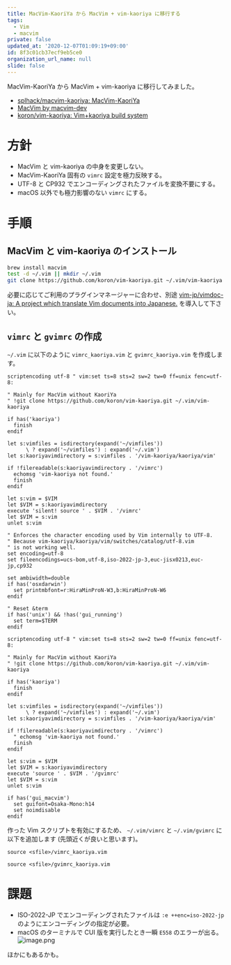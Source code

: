 ```yaml
---
title: MacVim-KaoriYa から MacVim + vim-kaoriya に移行する
tags:
  - Vim
  - macvim
private: false
updated_at: '2020-12-07T01:09:19+09:00'
id: 8f3c01cb37ecf9eb5ce0
organization_url_name: null
slide: false
---
```

MacVim-KaoriYa から MacVim + vim-kaoriya に移行してみました。

-   [splhack/macvim-kaoriya: MacVim-KaoriYa](https://github.com/splhack/macvim-kaoriya)
-   [MacVim by macvim-dev](https://macvim-dev.github.io/macvim/)
-   [koron/vim-kaoriya: Vim+kaoriya build system](https://github.com/koron/vim-kaoriya)

# 方針

-   MacVim と vim-kaoriya の中身を変更しない。
-   MacVim-KaoriYa 固有の `vimrc` 設定を極力反映する。
-   UTF-8 と CP932 でエンコーディングされたファイルを変換不要にする。
-   macOS 以外でも極力影響のない `vimrc` にする。

# 手順

## MacVim と vim-kaoriya のインストール

```bash
brew install macvim
test -d ~/.vim || mkdir ~/.vim
git clone https://github.com/koron/vim-kaoriya.git ~/.vim/vim-kaoriya
```

必要に応じてご利用のプラグインマネージャーに合わせ、別途  [vim-jp/vimdoc-ja: A project which translate Vim documents into Japanese.](https://github.com/vim-jp/vimdoc-ja) を導入して下さい。

## `vimrc` と `gvimrc` の作成

`~/.vim` に以下のように `vimrc_kaoriya.vim` と `gvimrc_kaoriya.vim` を作成します。

```vim:.vim/vimrc_kaoriya.vim
scriptencoding utf-8 " vim:set ts=8 sts=2 sw=2 tw=0 ff=unix fenc=utf-8:

" Mainly for MacVim without KaoriYa
" !git clone https://github.com/koron/vim-kaoriya.git ~/.vim/vim-kaoriya

if has('kaoriya')
  finish
endif

let s:vimfiles = isdirectory(expand('~/vimfiles'))
      \ ? expand('~/vimfiles') : expand('~/.vim')
let s:kaoriyavimdirectory = s:vimfiles . '/vim-kaoriya/kaoriya/vim'

if !filereadable(s:kaoriyavimdirectory . '/vimrc')
  echomsg 'vim-kaoriya not found.'
  finish
endif

let s:vim = $VIM
let $VIM = s:kaoriyavimdirectory
execute 'silent! source ' . $VIM . '/vimrc'
let $VIM = s:vim
unlet s:vim

" Enforces the character encoding used by Vim internally to UTF-8.
" Because vim-kaoriya/kaoriya/vim/switches/catalog/utf-8.vim
" is not working well.
set encoding=utf-8
set fileencodings=ucs-bom,utf-8,iso-2022-jp-3,euc-jisx0213,euc-jp,cp932

set ambiwidth=double
if has('osxdarwin')
  set printmbfont=r:HiraMinProN-W3,b:HiraMinProN-W6
endif

" Reset &term
if has('unix') && !has('gui_running')
  set term=$TERM
endif

```

```vim:.vim/gvimrc_kaoriya.vim
scriptencoding utf-8 " vim:set ts=8 sts=2 sw=2 tw=0 ff=unix fenc=utf-8:

" Mainly for MacVim without KaoriYa
" !git clone https://github.com/koron/vim-kaoriya.git ~/.vim/vim-kaoriya

if has('kaoriya')
  finish
endif

let s:vimfiles = isdirectory(expand('~/vimfiles'))
      \ ? expand('~/vimfiles') : expand('~/.vim')
let s:kaoriyavimdirectory = s:vimfiles . '/vim-kaoriya/kaoriya/vim'

if !filereadable(s:kaoriyavimdirectory . '/vimrc')
  " echomsg 'vim-kaoriya not found.'
  finish
endif

let s:vim = $VIM
let $VIM = s:kaoriyavimdirectory
execute 'source ' . $VIM . '/gvimrc'
let $VIM = s:vim
unlet s:vim

if has('gui_macvim')
  set guifont=Osaka-Mono:h14
  set noimdisable
endif
```

作った Vim スクリプトを有効にするため、 `~/.vim/vimrc` と `~/.vim/gvimrc` に以下を追加します (先頭近くが良いと思います)。

```vim:vimrc
source <sfile>/vimrc_kaoriya.vim
```

```vim:gvimrc
source <sfile>/gvimrc_kaoriya.vim
```


# 課題

-   ISO-2022-JP でエンコーディングされたファイルは `:e ++enc=iso-2022-jp` のようにエンコーディングの指定が必要。
-    macOS のターミナルで CUI 版を実行したとき一瞬 `E558` のエラーが出る。  
    ![image.png](https://qiita-image-store.s3.ap-northeast-1.amazonaws.com/0/127827/a4be21c0-ad09-06c7-158b-55eabdbf803c.png)

ほかにもあるかも。
